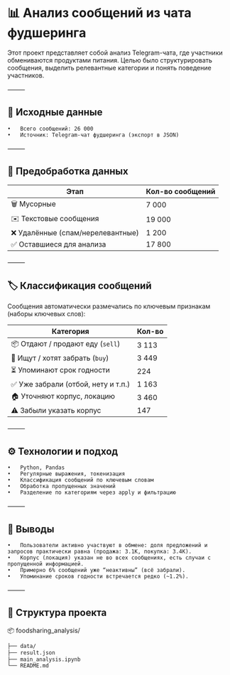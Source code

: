 # 📊 Анализ сообщений из чата фудшеринга

Этот проект представляет собой анализ Telegram-чата, где участники обмениваются продуктами питания. Целью было структурировать сообщения, выделить релевантные категории и понять поведение участников.

⸻

## 📂 Исходные данные
	•	Всего сообщений: 26 000
	•	Источник: Telegram-чат фудшеринга (экспорт в JSON)

⸻

## 🧹 Предобработка данных

| Этап                                 | Кол-во сообщений |
|-------------------------------------|------------------|
| 🗑️ Мусорные                          | 7 000            |
| ✉️ Текстовые сообщения               | 19 000           |
| ❌ Удалённые (спам/нерелевантные)   | 1 200            |
| ✅ Оставшиеся для анализа            | 17 800           |


⸻

## 🏷️ Классификация сообщений

Сообщения автоматически размечались по ключевым признакам (наборы ключевых слов):

| Категория                           | Кол-во |
|------------------------------------|--------|
| 📦 Отдают / продают еду (`sell`)   | 3 113  |
| 🛒 Ищут / хотят забрать (`buy`)    | 3 449  |
| ⏳ Упоминают срок годности          | 224    |
| ✅ Уже забрали (отбой, нету и т.п.)| 1 163  |
| 🏠 Уточняют корпус, локацию        | 3 460  |
| ⚠️ Забыли указать корпус           | 147    |


⸻

## ⚙️ Технологии и подход
	•	Python, Pandas
	•	Регулярные выражения, токенизация
	•	Классификация сообщений по ключевым словам
	•	Обработка пропущенных значений
	•	Разделение по категориям через apply и фильтрацию

⸻

## 🧠 Выводы
	•	Пользователи активно участвуют в обмене: доля предложений и запросов практически равна (продажа: 3.1K, покупка: 3.4K).
	•	Корпус (локация) указан не во всех сообщениях, есть случаи с пропущенной информацией.
	•	Примерно 6% сообщений уже “неактивны” (всё забрали).
	•	Упоминание сроков годности встречается редко (~1.2%).

⸻

## 📁 Структура проекта

📦 foodsharing_analysis/
```bash
├── data/
├── result.json
├── main_analysis.ipynb
└── README.md
```
